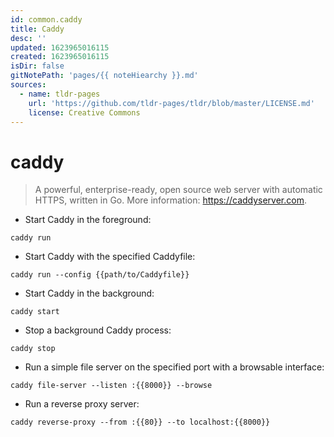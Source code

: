 ```yaml
---
id: common.caddy
title: Caddy
desc: ''
updated: 1623965016115
created: 1623965016115
isDir: false
gitNotePath: 'pages/{{ noteHiearchy }}.md'
sources:
  - name: tldr-pages
    url: 'https://github.com/tldr-pages/tldr/blob/master/LICENSE.md'
    license: Creative Commons
---
```

# caddy

> A powerful, enterprise-ready, open source web server with automatic HTTPS, written in Go.
> More information: <https://caddyserver.com>.

- Start Caddy in the foreground:

`caddy run`

- Start Caddy with the specified Caddyfile:

`caddy run --config {{path/to/Caddyfile}}`

- Start Caddy in the background:

`caddy start`

- Stop a background Caddy process:

`caddy stop`

- Run a simple file server on the specified port with a browsable interface:

`caddy file-server --listen :{{8000}} --browse`

- Run a reverse proxy server:

`caddy reverse-proxy --from :{{80}} --to localhost:{{8000}}`


